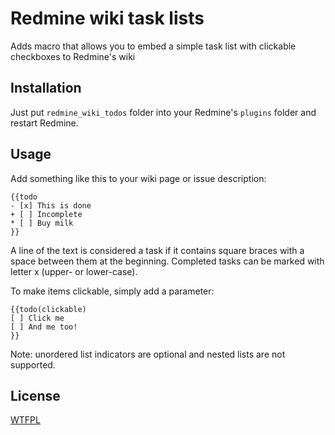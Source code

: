 # Redmine wiki task lists

Adds macro that allows you to embed a simple task list with clickable checkboxes to Redmine's wiki

## Installation

Just put `redmine_wiki_todos` folder into your Redmine's `plugins` folder and restart Redmine.

## Usage

Add something like this to your wiki page or issue description:

    {{todo
    - [x] This is done
    + [ ] Incomplete
    * [ ] Buy milk
    }}

A line of the text is considered a task if it contains square braces with a space between them at the beginning. Completed tasks can be marked with letter x (upper- or lower-case).

To make items clickable, simply add a parameter:

    {{todo(clickable)
    [ ] Click me
    [ ] And me too!
    }}

Note: unordered list indicators are optional and nested lists are not supported.

## License

[WTFPL](http://www.wtfpl.net/)
